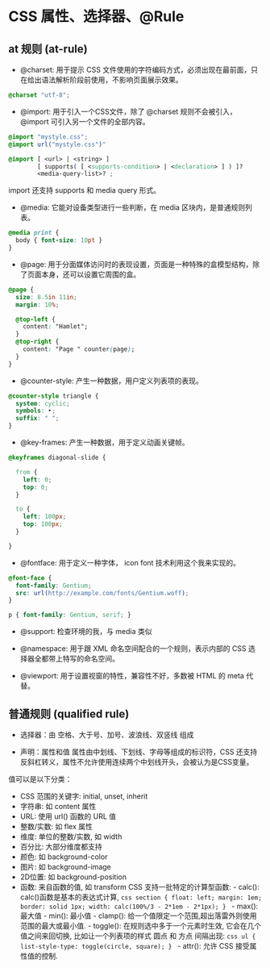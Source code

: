 # CSS 属性、选择器、@Rule


## at 规则 (at-rule)

- @charset: 用于提示 CSS 文件使用的字符编码方式，必须出现在最前面，只在给出语法解析阶段前使用，不影响页面展示效果。
```css
@charset "utf-8";
```

- @import: 用于引入一个CSS文件，除了 @charset 规则不会被引入，@import 可引入另一个文件的全部内容。
```css
@import "mystyle.css";
@import url("mystyle.css")"
```
```css
@import [ <url> | <string> ]
        [ supports( [ <supports-condition> | <declaration> ] ) ]?
        <media-query-list>? ;
```
import 还支持 supports 和 media query 形式。

- @media: 它能对设备类型进行一些判断，在 media 区块内，是普通规则列表。
```css
@media print {
  body { font-size: 10pt }
}
```

- @page: 用于分面媒体访问时的表现设置，页面是一种特殊的盒模型结构，除了页面本身，还可以设置它周围的盒。
```css
@page {
  size: 8.5in 11in;
  margin: 10%;

  @top-left {
    content: "Hamlet";
  }
  @top-right {
    content: "Page " counter(page);
  }
}
```

- @counter-style: 产生一种数据，用户定义列表项的表现。
```css
@counter-style triangle {
  system: cyclic;
  symbols: ‣;
  suffix: " ";
}
```

- @key-frames: 产生一种数据，用于定义动画关键帧。
```css
@keyframes diagonal-slide {

  from {
    left: 0;
    top: 0;
  }

  to {
    left: 100px;
    top: 100px;
  }

}
```

- @fontface: 用于定义一种字体， icon font 技术利用这个我来实现的。
```css
@font-face {
  font-family: Gentium;
  src: url(http://example.com/fonts/Gentium.woff);
}

p { font-family: Gentium, serif; }
```

- @support: 检查环境的我，与 media 类似

- @namespace: 用于跟 XML 命名空间配合的一个规则，表示内部的 CSS 选择器全都带上特写的命名空间。

- @viewport: 用于设置视窗的特性，兼容性不好，多数被 HTML 的 meta 代替。


## 普通规则 (qualified rule)

- 选择器：由 空格、大于号、加号、波浪线、双竖线 组成

- 声明：属性和值
属性由中划线、下划线、字母等组成的标识符，CSS 还支持反斜杠转义，属性不允许使用连续两个中划线开头，会被认为是CSS变量。

值可以是以下分类：
  - CSS 范围的关键字: initial, unset, inherit
  - 字符串: 如 content 属性
  - URL: 使用 url() 函数的 URL 值
  - 整数/实数: 如 flex 属性
  - 维度: 单位的整数/实数, 如 width
  - 百分比: 大部分维度都支持
  - 颜色: 如 background-color
  - 图片: 如 background-image
  - 2D位置: 如 background-position 
  - 函数: 来自函数的值, 如 transform
      CSS 支持一批特定的计算型函数:
        - calc():
        calc()函数是基本的表达式计算,
          ```css
            section {
              float: left;
              margin: 1em; border: solid 1px;
              width: calc(100%/3 - 2*1em - 2*1px);
            }
          ```
        - max(): 最大值
        - min(): 最小值
        - clamp(): 给一个值限定一个范围,超出落雷外则使用范围的最大或最小值.
        - toggle(): 在规则选中多于一个元素时生效, 它会在几个值之间来回切换, 比如让一个列表项的样式 圆点 和 方点 间隔出现:
        ```css
          ul { list-style-type: toggle(circle, square); }
        ```
        - attr(): 允许 CSS 接受属性值的控制.
